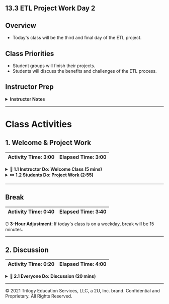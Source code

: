 ## 13.3 ETL Project Work Day 2

## Overview

* Today's class will be the third and final day of the ETL project.

## Class Priorities

* Student groups will finish their projects.
* Students will discuss the benefits and challenges of the ETL process.

## Instructor Prep

<details>
    <summary><strong>Instructor Notes</strong></summary>

* Your project week may have been shifted due to a holiday. This means that students will have less time to work on projects today.

  * It may be helpful to remind students that there are office hours before and after class that may be used for extended project work.

  * Alternatively they may coordinate with team members to work on their projects outside of class.

* Students will use today's class to wrap up their ETL projects.

* Today's class will end with a discussion of the projects.

* Remember that this project, like the other projects in this course, is to be graded by yourself and your fellow instructional team members.

* The rubric for this project can be found here: [Project 2 Rubric - Extract, Transform, and Load](https://docs.google.com/document/d/1-sJWb5pq3OeFBPAZ_IDXR9LJvY7PoCUickgjTsPVnWo/edit?usp=sharing).

* Please reference our [Student FAQ](../../../05-Instructor-Resources/README.md#unit-13-etl-project) for answers to questions frequently asked by students of this program. If you have any recommendations for additional questions, feel free to log an issue or a pull request with your desired additions.

</details>

- - -

# Class Activities

## 1. Welcome & Project Work

| Activity Time:       3:00 |  Elapsed Time:      3:00  |
|---------------------------|---------------------------|

<details>
    <summary><strong>📣 1.1 Instructor Do: Welcome Class (5 mins)</strong></summary>

* Welcome students to class and let them know that today will be the last day of class time and the project report will be due at midnight tonight.

* Alert students that the part of class will involve a class discussion of the project.

</details>

<details>
    <summary><strong>✏️ 1.2 Students Do: Project Work (2:55)</strong></summary>

* ⏰**3-Hour Adjustment**: If today's class is on a weekday, reduce the project work time to **2 hours and 20 minutes**.

* Students will use this time to wrap up their projects and presentations.

* The instructional staff should be available to help groups with final questions and hurdles.

</details>

- - -

## Break

| Activity Time:       0:40 |  Elapsed Time:      3:40  |
|---------------------------|---------------------------|

⏰ **3-Hour Adjustment**: If today's class is on a weekday, break will be 15 minutes.

- - -

## 2. Discussion

| Activity Time:       0:20 |  Elapsed Time:      4:00  |
|---------------------------|---------------------------|

<details>
    <summary><strong>🎉 2.1 Everyone Do: Discussion (20 mins)</strong></summary>

* Use the remaining time to discuss the importance of ETL as a class. Some questions to pose to the class include:

  * What are challenges associated with ETL?

  * What are benefits of ETL?

  * How might ETL change when moving to the cloud?

* Optionally, send out this [article](https://www.sas.com/en_sg/insights/data-management/what-is-etl.html) on ETL.

</details>

- - -

© 2021 Trilogy Education Services, LLC, a 2U, Inc. brand. Confidential and Proprietary. All Rights Reserved.
